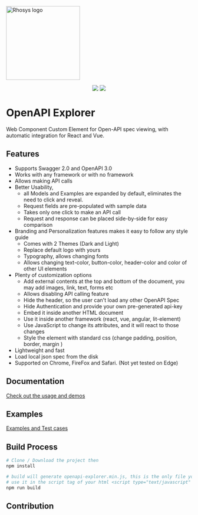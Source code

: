 <img alt="Rhosys logo" src="https://rhosys.ch/assets/images/rhosys.png" width="200px" />


<p align="center">
    <img src="https://img.shields.io/badge/license-Apache%202.0-blue.svg?style=flat-square"/>
    <!--<img src="https://img.shields.io/github/size/Rhosys/openapi-explorer/dist/openapi-explorer.min.js.svg?colorB=blue&label=minified&style=flat-square">-->
    <!--<img src="https://img.shields.io/github/size/Rhosys/openapi-explorer/dist/openapi-explorer.min.js.gz.svg?colorB=blue&label=zip&style=flat-square">-->
    <a href="https://www.webcomponents.org/element/openapi-explorer" alt="published on webcomponents.org">
        <img src="https://img.shields.io/badge/webcomponents.org-openapi-explorer-blue.svg?style=social"/>
    </a>
</p>        

# OpenAPI Explorer
Web Component Custom Element for Open-API spec viewing, with automatic integration for React and Vue.

## Features
- Supports Swagger 2.0 and OpenAPI 3.0 
- Works with any framework or with no framework
- Allows making API calls
- Better Usability, 
  - all Models and Examples are expanded by default, eliminates the need to click and reveal.
  - Request fields are pre-populated with sample data
  - Takes only one click to make an API call
  - Request and response can be placed side-by-side for easy comparison
- Branding and Personalization features makes it easy to follow any style guide
  - Comes with 2 Themes (Dark and Light)
  - Replace default logo with yours
  - Typography, allows changing fonts
  - Allows changing text-color, button-color, header-color and color of other UI elements
- Plenty of customization options 
  - Add external contents at the top and bottom of the document,  you may add images, link, text, forms etc
  - Allows disabling API calling feature
  - Hide the header, so the user can't load any other OpenAPI Spec
  - Hide Authentication and provide your own pre-generated api-key 
  - Embed it inside another HTML document
  - Use it inside another framework (react, vue, angular, lit-element)
  - Use JavaScript to change its attributes, and it will react to those changes
  - Style the element with standard css (change padding, position, border, margin )
- Lightweight and fast
- Load local json spec from the disk
- Supported on Chrome, FireFox and Safari. (Not yet tested on Edge)


## Documentation
[Check out the usage and demos](https://rhosys.github.io/openapi-explorer/)

## Examples
[Examples and Test cases](https://rhosys.github.io/openapi-explorer/list.html)


## Build Process
```bash
# Clone / Download the project then
npm install

# build will generate openapi-explorer.min.js, this is the only file you will need.
# use it in the script tag of your html <script type="text/javascript" src="openapi-explorer.min.js"></script></body>
npm run build 
```

## Contribution
